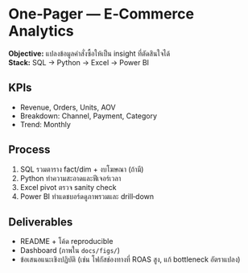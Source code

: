 # One‑Pager — E‑Commerce Analytics

**Objective:** แปลงข้อมูลคำสั่งซื้อให้เป็น insight ที่ตัดสินใจได้  
**Stack:** SQL → Python → Excel → Power BI

## KPIs
- Revenue, Orders, Units, AOV
- Breakdown: Channel, Payment, Category
- Trend: Monthly

## Process
1) SQL รวมตาราง fact/dim + งบโฆษณา (ถ้ามี)  
2) Python ทำความสะอาดและฟีเจอร์เวลา  
3) Excel pivot ตรวจ sanity check  
4) Power BI ทำแดชบอร์ดดูภาพรวมและ drill‑down

## Deliverables
- README + โค้ด reproducible
- Dashboard (ภาพใน `docs/figs/`)
- ข้อเสนอแนะเชิงปฏิบัติ (เช่น โฟกัสช่องทางที่ ROAS สูง, แก้ bottleneck อัตราแปลง)

